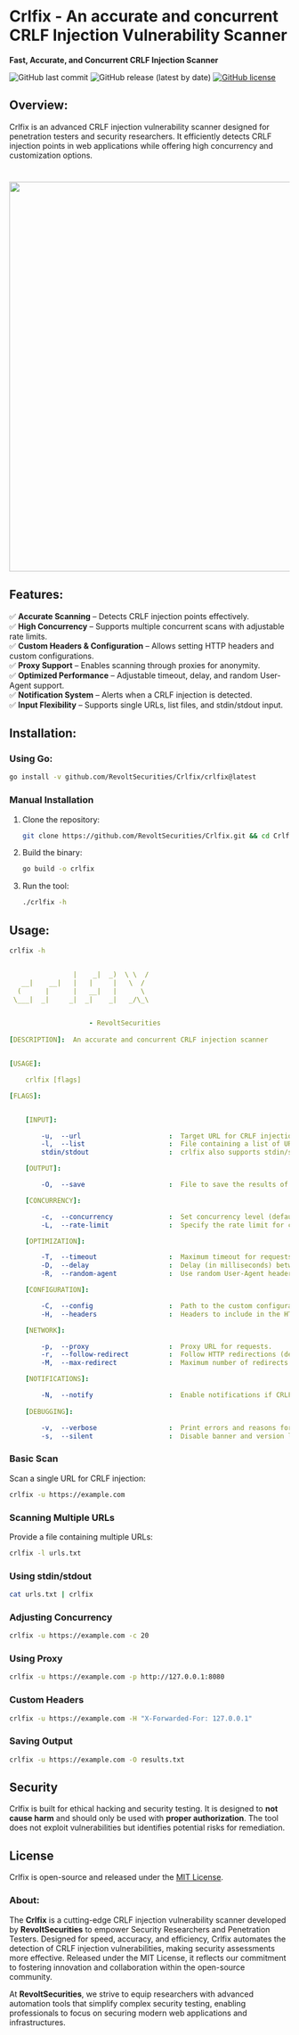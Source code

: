 # Crlfix - An accurate and concurrent CRLF Injection Vulnerability Scanner

**Fast, Accurate, and Concurrent CRLF Injection Scanner**  

![GitHub last commit](https://img.shields.io/github/last-commit/RevoltSecurities/Crlfix) ![GitHub release (latest by date)](https://img.shields.io/github/v/release/RevoltSecurities/Crlfix) [![GitHub license](https://img.shields.io/github/license/RevoltSecurities/Subprober)](https://github.com/RevoltSecurities/Crlfix/blob/main/LICENSE) 

## Overview:  
Crlfix is an advanced CRLF injection vulnerability scanner designed for penetration testers and security researchers. It efficiently detects CRLF injection points in web applications while offering high concurrency and customization options.  

<h1 align="center">
  <img src="https://github.com/user-attachments/assets/2992e83b-879b-41f8-8f69-c8deaf480772" width="700px">
  <br>
</h1>


## Features:

✅ **Accurate Scanning** – Detects CRLF injection points effectively.  
✅ **High Concurrency** – Supports multiple concurrent scans with adjustable rate limits.  
✅ **Custom Headers & Configuration** – Allows setting HTTP headers and custom configurations.  
✅ **Proxy Support** – Enables scanning through proxies for anonymity.  
✅ **Optimized Performance** – Adjustable timeout, delay, and random User-Agent support.  
✅ **Notification System** – Alerts when a CRLF injection is detected.  
✅ **Input Flexibility** – Supports single URLs, list files, and stdin/stdout input.  

## Installation:  

### Using Go:  
```sh
go install -v github.com/RevoltSecurities/Crlfix/crlfix@latest
```

### Manual Installation  
1. Clone the repository:  
   ```sh
   git clone https://github.com/RevoltSecurities/Crlfix.git && cd Crlfix
   ```
2. Build the binary:  
   ```sh
   go build -o crlfix
   ```
3. Run the tool:  
   ```sh
   ./crlfix -h
   ```

## Usage:

```sh
crlfix -h
```

```yaml

                |    _|  _)  \ \  /
   __|    __|   |   |     |   \  /
  (      |      |   __|   |      \
 \___|  _|     _|  _|    _|   _/\_\


                    - RevoltSecurities
           
[DESCRIPTION]:  An accurate and concurrent CRLF injection scanner


[USAGE]:  

    crlfix [flags]

[FLAGS]:  


    [INPUT]:  

        -u,  --url                      :  Target URL for CRLF injection scan
        -l,  --list                     :  File containing a list of URLs for CRLF injection scan
        stdin/stdout                    :  crlfix also supports stdin/stdout for URL input/output.

    [OUTPUT]:  

        -O,  --save                     :  File to save the results of the scan.

    [CONCURRENCY]:  

        -c,  --concurrency              :  Set concurrency level (default: 10).
        -L,  --rate-limit               :  Specify the rate limit for concurrent requests.

    [OPTIMIZATION]:  

        -T,  --timeout                  :  Maximum timeout for requests (default: 20 seconds).
        -D,  --delay                    :  Delay (in milliseconds) between each request.
        -R,  --random-agent             :  Use random User-Agent headers for requests.

    [CONFIGURATION]:  

        -C,  --config                   :  Path to the custom configuration file of crlfix.
        -H,  --headers                  :  Headers to include in the HTTP requests (e.g., -H cookie:values, -H X-Orgin-Host:127.0.0.1).

    [NETWORK]:  

        -p,  --proxy                    :  Proxy URL for requests.
        -r,  --follow-redirect          :  Follow HTTP redirections (default: false).
        -M,  --max-redirect             :  Maximum number of redirects to follow (default: 20).

    [NOTIFICATIONS]:  

        -N,  --notify                   :  Enable notifications if CRLF injection is found.
    
    [DEBUGGING]:  

        -v,  --verbose                  :  Print errors and reasons for failed requests and other informations.
        -s,  --silent                   :  Disable banner and version logging.
```

### Basic Scan  
Scan a single URL for CRLF injection:  
```sh
crlfix -u https://example.com
```
### Scanning Multiple URLs  
Provide a file containing multiple URLs:  
```sh
crlfix -l urls.txt
```
### Using stdin/stdout  
```sh
cat urls.txt | crlfix
```
### Adjusting Concurrency  
```sh
crlfix -u https://example.com -c 20
```
### Using Proxy  
```sh
crlfix -u https://example.com -p http://127.0.0.1:8080
```
### Custom Headers  
```sh
crlfix -u https://example.com -H "X-Forwarded-For: 127.0.0.1"
```
### Saving Output  
```sh
crlfix -u https://example.com -O results.txt
```

## Security  
Crlfix is built for ethical hacking and security testing. It is designed to **not cause harm** and should only be used with **proper authorization**. The tool does not exploit vulnerabilities but identifies potential risks for remediation.  

## License  
Crlfix is open-source and released under the [MIT License](https://github.com/RevoltSecurities/Crlfix/blob/main/LICENSE). 

### About:  

The **Crlfix** is a cutting-edge CRLF injection vulnerability scanner developed by **RevoltSecurities** to empower Security Researchers and Penetration Testers. Designed for speed, accuracy, and efficiency, Crlfix automates the detection of CRLF injection vulnerabilities, making security assessments more effective. Released under the MIT License, it reflects our commitment to fostering innovation and collaboration within the open-source community.  

At **RevoltSecurities**, we strive to equip researchers with advanced automation tools that simplify complex security testing, enabling professionals to focus on securing modern web applications and infrastructures.
